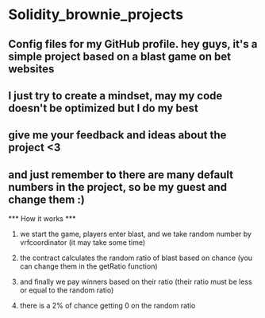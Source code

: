 # Solidity_brownie_projects
Config files for my GitHub profile.
hey guys, it's a simple project based on a blast game on bet websites
----------------------------------------------------------------------------------
I just try to create a mindset, may my code doesn't be optimized but I do my best
----------------------------------------------------------------------------------
give me your feedback and ideas about the project <3
----------------------------------------------------------------------------------
and just remember to there are many default numbers in the project, so be my guest and change them :)
----------------------------------------------------------------------------------

*** How it works ***

1) we start the game, players enter blast, and we take random number by vrfcoordinator (it may take some time)

2) the contract calculates the random ratio of blast based on chance (you can change them in the getRatio function) 

3) and finally we pay winners based on their ratio (their ratio must be less or equal to the random ratio)

4) there is a 2% of chance getting 0 on the random ratio
